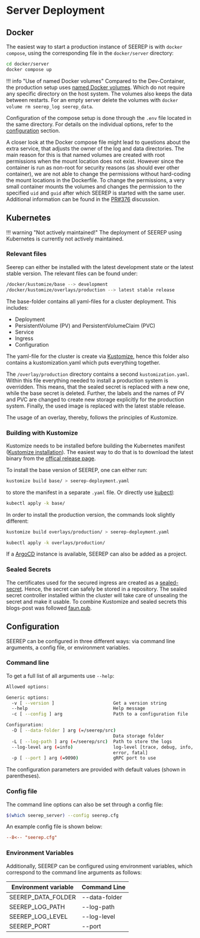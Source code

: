 # Server Deployment

## Docker

The easiest way to start a production instance of SEEREP is with `docker compose`,
using the corresponding file in the `docker/server` directory:

```bash
cd docker/server
docker compose up
```

!!! info "Use of named Docker volumes"
    <!-- markdownlint-disable-next-line -->
    Compared to the Dev-Container, the production setup uses
    [named Docker volumes](https://docs.docker.com/storage/volumes/). Which do
    not require any specific directory on the host system. The volumes also keeps
    the data between restarts.     For an empty server delete the volumes with
    `docker volume rm seerep_log seerep_data`.

Configuration of the compose setup is done through the `.env` file located in
the same directory. For details on the individual options, refer to the
[configuration](#configuration) section.

A closer look at the Docker compose file might lead to questions about the extra
service, that adjusts the owner of the log and data directories. The main reason
for this is that named volumes are created with root permissions when the mount
location does not exist. However since the container is run as non-root for
security reasons (as should ever other container), we are not able to change the
permissions without hard-coding the mount locations in the Dockerfile. To change
the permissions, a very small container mounts the volumes and changes the
permission to the specified `uid` and `guid` after which SEEREP is started with
the same user. Additional information can be found in the
[PR#376](https://github.com/DFKI-NI/seerep/pull/376) discussion.

## Kubernetes

!!! warning "Not actively maintained!"
    <!-- markdownlint-disable-next-line -->
    The deployment of SEEREP using Kubernetes is currently not actively maintained.

### Relevant files

Seerep can either be installed with the latest development state or the latest
stable version. The relevant files can be found under:

```bash
/docker/kustomize/base --> development
/docker/kustomize/overlays/production --> latest stable release
```

The base-folder contains all yaml-files for a cluster deployment. This includes:

* Deployment
* PersistentVolume (PV) and PersistentVolumeClaim (PVC)
* Service
* Ingress
* Configuration

The yaml-file for the cluster is create via
[Kustomize](https://kubectl.docs.kubernetes.io/references/kustomize/), hence
this folder also contains a kustomization.yaml which puts everything together.

The `/overlay/production` directory contains a second `kustomization.yaml`.
Within this file everything needed to install a production system is overridden.
This means, that the sealed secret is replaced with a new one, while the base
secret is deleted. Further, the labels and the names of PV and PVC are changed
to create new storage explicitly for the production system. Finally, the used
image is replaced with the latest stable release.

The usage of an overlay, thereby, follows the principles of Kustomize.

### Building with Kustomize

Kustomize needs to be installed before building the Kubernetes manifest
([Kustomize installation](https://kubectl.docs.kubernetes.io/installation/kustomize/)).
The easiest way to do that is to download the latest binary from the
[offical release page](https://github.com/kubernetes-sigs/kustomize/releases).

To install the base version of SEEREP, one can either run:

```bash
kustomize build base/ > seerep-deployment.yaml
```

to store the manifest in a separate `.yaml` file. Or directly use
[kubectl](https://kubernetes.io/docs/reference/kubectl/):

```bash
kubectl apply -k base/
```

In order to install the production version, the commands look slightly different:

```bash
kustomize build overlays/production/ > seerep-deployment.yaml
```

```bash
kubectl apply -k overlays/production/
```

If a [ArgoCD](https://argo-cd.readthedocs.io/en/stable/) instance is available,
SEEREP can also be added as a project.

### Sealed Secrets

The certificates used for the secured ingress are created as a
[sealed-secret](https://github.com/bitnami-labs/sealed-secrets).
Hence, the secret can safely be stored in a repository. The sealed secret
controller installed within the cluster will take care of unsealing the secret
and make it usable. To combine Kustomize and sealed secrets this blogs-post was
followed [faun.pub](https://faun.pub/sealing-secrets-with-kustomize-51d1b79105d8).

## Configuration

SEEREP can be configured in three different ways: via command line arguments, a
config file, or environment variables.

### Command line

To get a full list of all arguments use `--help`:

```bash
Allowed options:

Generic options:
  -v [ --version ]                      Get a version string
  --help                                Help message
  -c [ --config ] arg                   Path to a configuration file

Configuration:
  -D [ --data-folder ] arg (=/seerep/src)
                                        Data storage folder
  -L [ --log-path ] arg (=/seerep/src)  Path to store the logs
  --log-level arg (=info)               log-level [trace, debug, info, warning,
                                        error, fatal]
  -p [ --port ] arg (=9090)             gRPC port to use
```

The configuration parameters are provided with default values (shown in parentheses).

### Config file

The command line options can also be set through a config file:

```bash
$(which seerep_server) --config seerep.cfg
```

An example config file is shown below:

```cfg title="seerep.cfg"
--8<-- "seerep.cfg"
```

### Environment Variables

Additionally, SEEREP can be configured using environment variables, which correspond
to the command line arguments as follows:

| Environment variable  | Command Line              |
|---                    |---                        |
| SEEREP_DATA_FOLDER    | --data-folder             |
| SEEREP_LOG_PATH       | --log-path                |
| SEEREP_LOG_LEVEL      | --log-level               |
| SEEREP_PORT           | --port                    |
